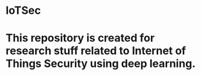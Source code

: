 # IoTSec
# This repository is created for research stuff related to Internet of Things Security using deep learning.

